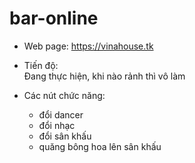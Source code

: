 # bar-online
- Web page: https://vinahouse.tk  
  
- Tiến độ:   
            Đang thực hiện, khi nào rảnh thì vô làm  
  
- Các nút chức năng: 
   - đổi dancer 
   - đổi nhạc
   - đổi sân khấu
   - quăng bông hoa lên sân khấu  
